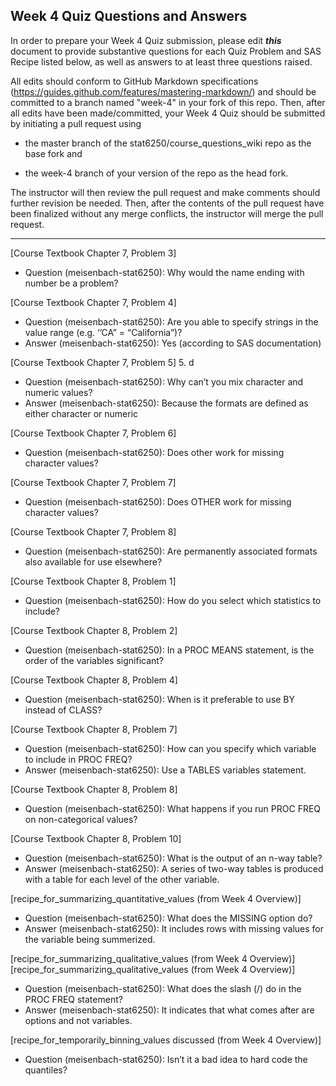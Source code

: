 ## Week 4 Quiz Questions and Answers

In order to prepare your Week 4 Quiz submission, please edit ***this*** document to provide substantive questions for each Quiz Problem and SAS Recipe listed below, as well as answers to at least three questions raised.

All edits should conform to GitHub Markdown specifications (https://guides.github.com/features/mastering-markdown/) and should be committed to a branch named "week-4" in your fork of this repo. Then, after all edits have been made/committed, your Week 4 Quiz should be submitted by initiating a pull request using

- the master branch of the stat6250/course_questions_wiki repo as the base fork and

- the week-4 branch of your version of the repo as the head fork.

The instructor will then review the pull request and make comments should further revision be needed. Then, after the contents of the pull request have been finalized without any merge conflicts, the instructor will merge the pull request.

********************************************************************************



[Course Textbook Chapter 7, Problem 3]
- Question (meisenbach-stat6250): Why would the name ending with number be a problem?



[Course Textbook Chapter 7, Problem 4]
- Question (meisenbach-stat6250): Are you able to specify strings in the value range (e.g. ‘’CA” = “California”)?
- Answer (meisenbach-stat6250): Yes (according to SAS documentation)



[Course Textbook Chapter 7, Problem 5]
5. d 
- Question (meisenbach-stat6250): Why can’t you mix character and numeric values?
- Answer (meisenbach-stat6250): Because the formats are defined as either character or numeric



[Course Textbook Chapter 7, Problem 6]
- Question (meisenbach-stat6250): Does other work for missing character values? 



[Course Textbook Chapter 7, Problem 7]
- Question (meisenbach-stat6250): Does OTHER work for missing character values? 



[Course Textbook Chapter 7, Problem 8]
- Question (meisenbach-stat6250): Are permanently associated formats also available for use elsewhere?



[Course Textbook Chapter 8, Problem 1]
- Question (meisenbach-stat6250): How do you select which statistics to include?
 


[Course Textbook Chapter 8, Problem 2]
- Question (meisenbach-stat6250): In a PROC MEANS statement, is the order of the variables significant?



[Course Textbook Chapter 8, Problem 4]
- Question (meisenbach-stat6250): When is it preferable to use BY instead of CLASS?



[Course Textbook Chapter 8, Problem 7]
- Question (meisenbach-stat6250): How can you specify which variable to include in PROC FREQ?
- Answer (meisenbach-stat6250): Use a TABLES variables statement.



[Course Textbook Chapter 8, Problem 8]
- Question (meisenbach-stat6250): What happens if you run PROC FREQ on non-categorical values?



[Course Textbook Chapter 8, Problem 10]
- Question (meisenbach-stat6250): What is the output of an n-way table?
- Answer (meisenbach-stat6250): A series of two-way tables is produced with a table for each level of the other variable.



[recipe_for_summarizing_quantitative_values (from Week 4 Overview)]
- Question (meisenbach-stat6250): What does the MISSING option do?
- Answer (meisenbach-stat6250): It includes rows with missing values for the variable being summerized.



[recipe_for_summarizing_qualitative_values (from Week 4 Overview)]
[recipe_for_summarizing_qualitative_values (from Week 4 Overview)]
- Question (meisenbach-stat6250): What does the slash (/) do in the PROC FREQ statement?
- Answer (meisenbach-stat6250): It indicates that what comes after are options and not variables.



[recipe_for_temporarily_binning_values discussed (from Week 4 Overview)]
- Question (meisenbach-stat6250): Isn’t it a bad idea to hard code the quantiles?



